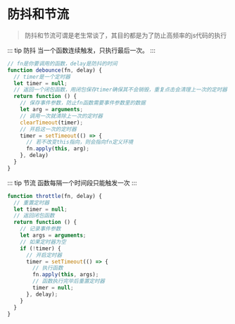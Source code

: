 # 防抖和节流

> 防抖和节流可谓是老生常谈了，其目的都是为了防止高频率的js代码的执行

::: tip 防抖
当一个函数连续触发，只执行最后一次。
:::

``` js
// fn是你要调用的函数，delay是防抖的时间
function debounce(fn, delay) {
  // timer是一个定时器
  let timer = null;
  // 返回一个闭包函数，用闭包保存timer确保其不会销毁，重复点击会清理上一次的定时器
  return function () {
    // 保存事件参数，防止fn函数需要事件参数里的数据
    let arg = arguments;
    // 调用一次就清除上一次的定时器
    clearTimeout(timer);
    // 开启这一次的定时器
    timer = setTimeout(() => {
      // 若不改变this指向，则会指向fn定义环境
      fn.apply(this, arg);
    }, delay)
  }
}
```

::: tip 节流
函数每隔一个时间段只能触发一次
:::

``` js
function throttle(fn, delay) {
  // 重置定时器
  let timer = null;
  // 返回闭包函数
  return function () {
    // 记录事件参数
    let args = arguments;
    // 如果定时器为空
    if (!timer) {
      // 开启定时器
      timer = setTimeout(() => {
        // 执行函数
        fn.apply(this, args);
        // 函数执行完毕后重置定时器
        timer = null;
      }, delay);
    }
  }
}
```
